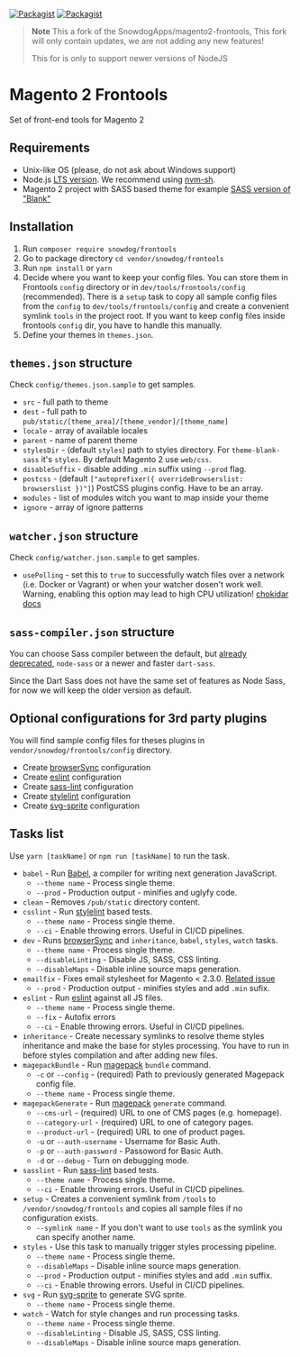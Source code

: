 [![Packagist](https://img.shields.io/packagist/v/mooore/frontools.svg)](https://packagist.org/packages/mooore/frontools)
[![Packagist](https://img.shields.io/packagist/dt/mooore/frontools.svg)](https://packagist.org/packages/mooore/frontools)

> **Note** This a fork of the SnowdogApps/magento2-frontools,
> This fork will only contain updates,
> we are not adding any new features!
>
> This for is only to support newer versions of NodeJS

# Magento 2 Frontools
Set of front-end tools for Magento 2

## Requirements
* Unix-like OS (please, do not ask about Windows support)
* Node.js [LTS version](https://nodejs.org/en/about/releases/). We recommend using [nvm-sh](https://github.com/nvm-sh/nvm).
* Magento 2 project with SASS based theme for example [SASS version of "Blank"](https://github.com/SnowdogApps/magento2-theme-blank-sass)

## Installation
1. Run `composer require snowdog/frontools`
2. Go to package directory `cd vendor/snowdog/frontools`
3. Run `npm install` or `yarn`
4. Decide where you want to keep your config files.
You can store them in Frontools `config` directory or in `dev/tools/frontools/config` (recommended).
There is a `setup` task to copy all sample config files from the `config` to `dev/tools/frontools/config` and create a convenient symlink `tools` in the project root.
If you want to keep config files inside frontools `config` dir, you have to handle this manually.
5. Define your themes in `themes.json`.

## `themes.json` structure
Check `config/themes.json.sample` to get samples.
- `src` - full path to theme
- `dest` - full path to `pub/static/[theme_area]/[theme_vendor]/[theme_name]`
- `locale` - array of available locales
- `parent` - name of parent theme
- `stylesDir` - (default `styles`) path to styles directory. For `theme-blank-sass` it's `styles`. By default Magento 2 use `web/css`.
- `disableSuffix` - disable adding `.min` suffix using `--prod` flag.
- `postcss` - (default `["autoprefixer({ overrideBrowserslist: browserslist })"]`) PostCSS plugins config. Have to be an array.
- `modules` - list of modules witch you want to map inside your theme
- `ignore` - array of ignore patterns

## `watcher.json` structure
Check `config/watcher.json.sample` to get samples.
- `usePolling` - set this to `true` to successfully watch files over a network (i.e. Docker or Vagrant) or when your watcher dosen't work well. Warning, enabling this option may lead to high CPU utilization! [chokidar docs](https://github.com/paulmillr/chokidar#performance)

## `sass-compiler.json` structure
You can choose Sass compiler between the default, but [already deprecated](https://github.com/sass/node-sass/issues/2952), `node-sass` or a newer and faster `dart-sass`.

Since the Dart Sass does not have the same set of features as Node Sass, for now we will keep the older version as default.

## Optional configurations for 3rd party plugins
You will find sample config files for theses plugins in `vendor/snowdog/frontools/config` directory.
* Create [browserSync](https://www.browsersync.io/) configuration
* Create [eslint](https://eslint.org/) configuration
* Create [sass-lint](https://github.com/sasstools/sass-lint) configuration
* Create [stylelint](https://github.com/stylelint/stylelint) configuration
* Create [svg-sprite](https://github.com/jkphl/gulp-svg-sprite) configuration

## Tasks list
Use `yarn [taskName]` or `npm run [taskName]` to run the task.
* `babel` - Run [Babel](https://babeljs.io/), a compiler for writing next generation JavaScript.
  * `--theme name` - Process single theme.
  * `--prod` - Production output - minifies and uglyfy code.
* `clean` - Removes `/pub/static` directory content.
* `csslint` - Run [stylelint](https://github.com/stylelint/stylelint) based tests.
  * `--theme name` - Process single theme.
  * `--ci` - Enable throwing errors. Useful in CI/CD pipelines.
* `dev` - Runs [browserSync](https://www.browsersync.io/) and `inheritance`, `babel`, `styles`, `watch` tasks.
  * `--theme name` - Process single theme.
  * `--disableLinting` - Disable JS, SASS, CSS linting.
  * `--disableMaps` - Disable inline source maps generation.
* `emailfix` - Fixes email stylesheet for Magento < 2.3.0. [Related issue](https://github.com/MyIntervals/emogrifier/issues/296)
  * `--prod` - Production output - minifies styles and add `.min` sufix.
* `eslint` - Run [eslint](https://eslint.org/) against all JS files.
  * `--theme name` - Process single theme.
  * `--fix` - Autofix errors
  * `--ci` - Enable throwing errors. Useful in CI/CD pipelines.
* `inheritance` - Create necessary symlinks to resolve theme styles inheritance and make the base for styles processing. You have to run in before styles compilation and after adding new files.
* `magepackBundle` - Run [magepack](https://github.com/magesuite/magepack) `bundle` command.
  * `-c` or `--config` - (required) Path to previously generated Magepack config file.
  * `--theme name` - Process single theme.
* `magepackGenerate` - Run [magepack](https://github.com/magesuite/magepack) `generate` command.
  * `--cms-url` - (required) URL to one of CMS pages (e.g. homepage).
  * `--category-url` - (required) URL to one of category pages.
  * `--product-url` - (required) URL to one of product pages.
  * `-u` or `--auth-username` - Username for Basic Auth.
  * `-p` or `--auth-password` - Passoword for Basic Auth.
  * `-d` or `--debug` - Turn on debugging mode.
* `sasslint` - Run [sass-lint](https://github.com/sasstools/sass-lint) based tests.
  * `--theme name` - Process single theme.
  * `--ci` - Enable throwing errors. Useful in CI/CD pipelines.
* `setup` - Creates a convenient symlink from `/tools` to `/vendor/snowdog/frontools` and copies all sample files if no configuration exists.
  * `--symlink name` - If you don't want to use `tools` as the symlink you can specify another name.
* `styles` - Use this task to manually trigger styles processing pipeline.
  * `--theme name` - Process single theme.
  * `--disableMaps` - Disable inline source maps generation.
  * `--prod` - Production output - minifies styles and add `.min` suffix.
  * `--ci` - Enable throwing errors. Useful in CI/CD pipelines.
* `svg` - Run [svg-sprite](https://github.com/jkphl/gulp-svg-sprite) to generate SVG sprite.
  * `--theme name` - Process single theme.
* `watch` - Watch for style changes and run processing tasks.
  * `--theme name` - Process single theme.
  * `--disableLinting` - Disable JS, SASS, CSS linting.
  * `--disableMaps` - Disable inline source maps generation.

